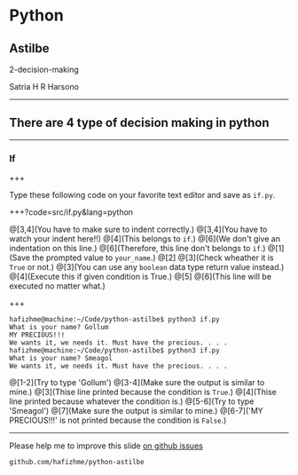 # Python

## Astilbe

2-decision-making

Satria H R Harsono

---

## There are 4 type of decision making in python

---

### If

+++

Type these following code on your favorite text editor and save as `if.py`.

+++?code=src/if.py&lang=python

@[3,4](You have to make sure to indent correctly.)
@[3,4](You have to watch your indent here!!)
@[4](This belongs to `if`.)
@[6](We don't give an indentation on this line.)
@[6](Therefore, this line don't belongs to `if`.)
@[1](Save the prompted value to `your_name`.)
@[2]
@[3](Check wheather it is `True` or not.)
@[3](You can use any `boolean` data type return value instead.)
@[4](Execute this if given condition is True.)
@[5]
@[6](This line will be executed no matter what.)

+++

```
hafizhme@machine:~/Code/python-astilbe$ python3 if.py 
What is your name? Gollum
MY PRECIOUS!!!
We wants it, we needs it. Must have the precious. . . .
hafizhme@machine:~/Code/python-astilbe$ python3 if.py 
What is your name? Smeagol
We wants it, we needs it. Must have the precious. . . .
```

@[1-2](Try to type 'Gollum')
@[3-4](Make sure the output is similar to mine.)
@[3](Thise line printed because the condition is `True`.)
@[4](Thise line printed because whatever the condition is.)
@[5-6](Try to type 'Smeagol')
@[7](Make sure the output is similar to mine.)
@[6-7]('MY PRECIOUS!!!' is not printed because the condition is `False`.)

---

Please help me to improve this slide [on github issues](https://github.com/hafizhme/python-astilbe/issues)

`github.com/hafizhme/python-astilbe`
